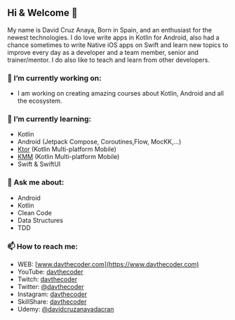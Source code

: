 ## Hi & Welcome 👋
My name is David Cruz Anaya, Born in Spain, and an enthusiast for the newest technologies.
I do love write apps in Kotlin for Android, also had a chance sometimes to write Native iOS apps on Swift and 
learn new topics to improve every day as a developer and a team member, senior and trainer/mentor.
I do also like to teach and learn from other developers.

### 🔭 I’m currently working on:
* I am working on creating amazing courses about Kotlin, Android and all the ecosystem.

### 🌱 I’m currently learning:
- Kotlin
- Android (Jetpack Compose, Coroutines,Flow, MocKK,...)
- [Ktor](https://ktor.io/) (Kotlin Multi-platform Mobile)
- [KMM](https://kotlinlang.org/lp/mobile/) (Kotlin Multi-platform Mobile)
- Swift & SwiftUI

### 💬 Ask me about:
- Android
- Kotlin
- Clean Code
- Data Structures
- TDD

### 📫 How to reach me:
- WEB: [www.davthecoder.com](https://www.davthecoder.com)
- YouTube: [davthecoder](https://www.youtube.com/c/davthecoder)
- Twitch: [davthecoder](https://www.twitch.tv/davthecoder)
- Twitter: [@davthecoder](https://www.twitter.com/davthecoder)
- Instagram: [davthecoder](https://www.instagram.com/davthecoder)
- SkillShare: [davthecoder](https://www.skillshare.com/user/davthecoder)
- Udemy: [@davidcruzanayadacran](https://www.udemy.com/user/davidcruzanayadacran/)

<!--
**DavidCruzUK/DavidCruzUK** is a ✨ _special_ ✨ repository because its `README.md` (this file) appears on your GitHub profile.

Here are some ideas to get you started:

- 🔭 I’m currently working on ...
- 🌱 I’m currently learning ...
- 👯 I’m looking to collaborate on ...
- 🤔 I’m looking for help with ...
- 💬 Ask me about ...
- 📫 How to reach me: ...
- 😄 Pronouns: ...
- ⚡ Fun fact: ...
-->

